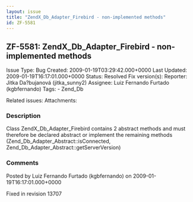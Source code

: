 ```yaml
---
layout: issue
title: "ZendX_Db_Adapter_Firebird - non-implemented methods"
id: ZF-5581
---
```


ZF-5581: ZendX\_Db\_Adapter\_Firebird - non-implemented methods
---------------------------------------------------------------

 Issue Type: Bug Created: 2009-01-19T03:29:42.000+0000 Last Updated: 2009-01-19T16:17:01.000+0000 Status: Resolved Fix version(s): 
 Reporter:  Jitka Da?bujanová (jitka\_sunny2)  Assignee:  Luiz Fernando Furtado (kgbfernando)  Tags: - Zend\_Db
 
 Related issues: 
 Attachments: 
### Description

Class ZendX\_Db\_Adapter\_Firebird contains 2 abstract methods and must therefore be declared abstract or implement the remaining methods (Zend\_Db\_Adapter\_Abstract::isConnected, Zend\_Db\_Adapter\_Abstract::getServerVersion)

 

 

### Comments

Posted by Luiz Fernando Furtado (kgbfernando) on 2009-01-19T16:17:01.000+0000

Fixed in revision 13707

 

 